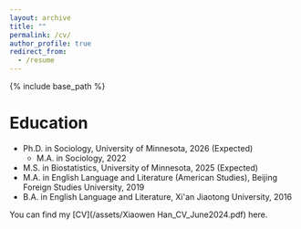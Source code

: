 ```yaml
---
layout: archive
title: ""
permalink: /cv/
author_profile: true
redirect_from:
  - /resume
---
```


{% include base_path %}

Education
======
* Ph.D. in Sociology, University of Minnesota, 2026 (Expected)
  * M.A. in Sociology, 2022
* M.S. in Biostatistics, University of Minnesota, 2025 (Expected)
* M.A. in English Language and Literature (American Studies), Beijing Foreign Studies University, 2019
* B.A. in English Language and Literature, Xi'an Jiaotong University, 2016

You can find my [CV](/assets/Xiaowen Han_CV_June2024.pdf) here.
  
